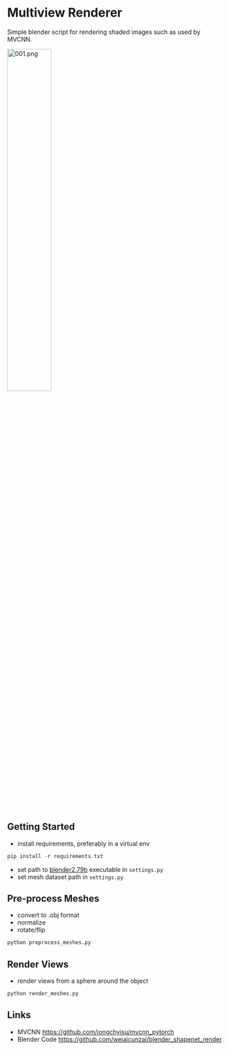 # Multiview Renderer

Simple blender script for rendering shaded images such as used by MVCNN.

<img src="example/modelnet_aligned_imgs/airplane_0627/001.png" alt="001.png" width="45%" />


## Getting Started
- install requirements, preferably in a virtual env
```python
pip install -r requirements.txt
```
- set path to [blender2.79b](https://download.blender.org/release/Blender2.79/) executable in ``settings.py``
- set mesh dataset path in ``settings.py``
## Pre-process Meshes
- convert to .obj format
- normalize
- rotate/flip
```python
python preprocess_meshes.py
```

## Render Views
- render views from a sphere around the object
```python
python render_meshes.py
```

## Links
- MVCNN   https://github.com/jongchyisu/mvcnn_pytorch
- Blender Code https://github.com/weiaicunzai/blender_shapenet_render
